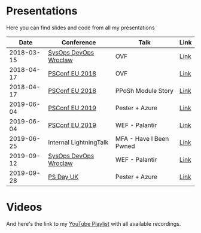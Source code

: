 # Presentations

Here you can find slides and code from all my presentations

|Date|Conference|Talk|Link|
|----|----------|----|----|
|2018-03-15|[SysOps DevOps Wroclaw](https://www.meetup.com/SysOpsWro)|OVF|[Link](./2018-03-15-SysOpsDevOps/README.md)|
|2018-04-17|[PSConf EU 2018](https://psconf.eu)|OVF|[Link](./2018-04-17-PSConfEU/README.md)|
|2018-04-17|[PSConf EU 2018](https://psconf.eu)|PPoSh Module Story|[Link](./2018-04-17-PSConfEU/README.md)|
|2019-06-04|[PSConf EU 2019](https://psconf.eu)|Pester + Azure|[Link](./2019-06-04-PSConfEU/README.md)|
|2019-06-04|[PSConf EU 2019](https://psconf.eu)|WEF - Palantir|[Link](./2019-06-04-PSConfEU/README.md)|
|2019-06-25|Internal LightningTalk|MFA - Have I Been Pwned|[Link](./2019-06-25-LightningTalk/MFA-HaveIBeenPwned.pdf)|
|2019-09-12|[SysOps DevOps Wroclaw](https://www.meetup.com/SysOpsWro)|WEF - Palantir|[Link](./2019-09-12-SysOpsDevOps/README.md)|
|2019-09-28|[PS Day UK](https://psday.uk/)|Pester + Azure|[Link](./2019-09-28-PSDayUK/README.md)|

# Videos

And here's the link to my [YouTube Playlist](https://www.youtube.com/watch?v=ygCk6zsxB5E&list=PL4zn9yxVNc4iiQbIsHPw92CaVORevXMHo) with all available recordings.
